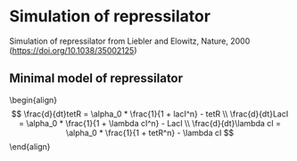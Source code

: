 # Simulation of repressilator
Simulation of repressilator from Liebler and Elowitz, Nature, 2000 (https://doi.org/10.1038/35002125)

## Minimal model of repressilator
\begin{align}
$$
\frac{d}{dt}tetR = \alpha_0 * \frac{1}{1 + lacI^n} - tetR \\
\frac{d}{dt}LacI = \alpha_0 * \frac{1}{1 + \lambda cI^n} - LacI \\
\frac{d}{dt}\lambda cI = \alpha_0 * \frac{1}{1 + tetR^n} - \lambda cI
$$
\end{align}
